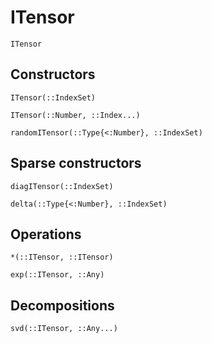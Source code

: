 # ITensor

```@docs
ITensor
```

## Constructors

```@docs
ITensor(::IndexSet)
```

```@docs
ITensor(::Number, ::Index...)
```

```@docs
randomITensor(::Type{<:Number}, ::IndexSet)
```

## Sparse constructors

```@docs
diagITensor(::IndexSet)
```

```@docs
delta(::Type{<:Number}, ::IndexSet)
```

## Operations

```@docs
*(::ITensor, ::ITensor)
```

```@docs
exp(::ITensor, ::Any)
```

## Decompositions
```@docs
svd(::ITensor, ::Any...)
```

